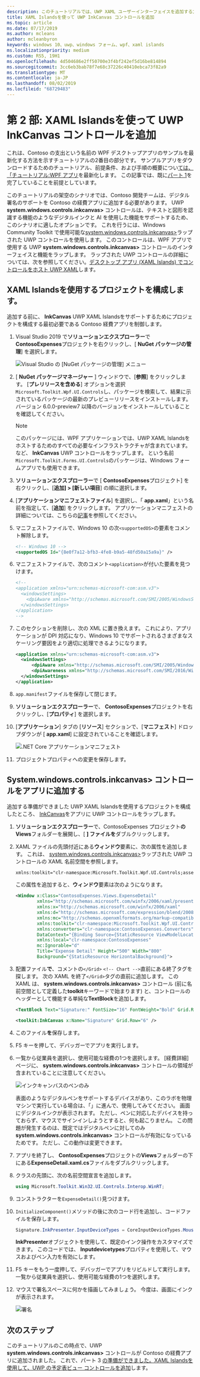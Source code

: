 ```yaml
---
description: このチュートリアルでは、UWP XAML ユーザーインターフェイスを追加する方法、MSIX パッケージを作成する方法、およびその他の最新のコンポーネントを WPF アプリに組み込む方法について説明します。
title: XAML Islandsを使って UWP InkCanvas コントロールを追加
ms.topic: article
ms.date: 07/17/2019
ms.author: mcleans
author: mcleanbyron
keywords: windows 10、uwp、windows フォーム、wpf、xaml islands
ms.localizationpriority: medium
ms.custom: RS5, 19H1
ms.openlocfilehash: 4d504686e2ff50700e3f4bf242ef5d16be814894
ms.sourcegitcommit: 3cc6eb3bab78f7e68c37226c40410ebca73f82a9
ms.translationtype: MT
ms.contentlocale: ja-JP
ms.lasthandoff: 08/02/2019
ms.locfileid: "68729483"
---
```

# <a name="part-2-add-a-uwp-inkcanvas-control-using-xaml-islands"></a>第 2 部: XAML Islandsを使って UWP InkCanvas コントロールを追加

これは、Contoso の支出という名前の WPF デスクトップアプリのサンプルを最新化する方法を示すチュートリアルの2番目の部分です。 サンプルアプリをダウンロードするためのチュートリアル、前提条件、および手順の概要につい[ては、「チュートリアル:WPF アプリ](modernize-wpf-tutorial.md)を最新化します。 この記事では、既に[パート 1](modernize-wpf-tutorial-1.md)を完了していることを前提としています。

このチュートリアルの架空のシナリオでは、Contoso 開発チームは、デジタル署名のサポートを Contoso の経費アプリに追加する必要があります。 UWP **system.windows.controls.inkcanvas>** コントロールは、テキストと図形を認識する機能のようなデジタルインクと AI を使用した機能をサポートするため、このシナリオに適したオプションです。 これを行うには、Windows Community Toolkit で使用可能な[system.windows.controls.inkcanvas>](https://docs.microsoft.com/windows/communitytoolkit/controls/wpf-winforms/inkcanvas)ラップされた UWP コントロールを使用します。 このコントロールは、WPF アプリで使用する UWP **system.windows.controls.inkcanvas>** コントロールのインターフェイスと機能をラップします。 ラップされた UWP コントロールの詳細については、次を参照してください。[デスクトップ アプリ (XAML Islands) でコントロールをホスト UWP XAML](xaml-islands.md)します。

## <a name="configure-the-project-to-use-xaml-islands"></a>XAML Islandsを使用するプロジェクトを構成します。

追加する前に、 **InkCanvas** UWP XAML Islandsをサポートするためにプロジェクトを構成する最初必要である Contoso 経費アプリを制御します。

1. Visual Studio 2019 で**ソリューションエクスプローラー**で**ContosoExpenses**プロジェクトを右クリックし、[ **NuGet パッケージの管理**] を選択します。

    ![Visual Studio の [NuGet パッケージの管理] メニュー](images/wpf-modernize-tutorial//ManageNuGetPackages.png)

2. [ **NuGet パッケージマネージャー** ] ウィンドウで、[**参照**] をクリックします。 [**プレリリースを含める**] オプションを選択`Microsoft.Toolkit.Wpf.UI.Controls`し、パッケージを検索して、結果に示されているパッケージの最新のプレビューリリースをインストールします。 バージョン 6.0.0-preview7 以降のバージョンをインストールしていることを確認してください。

    > [!NOTE]
    > このパッケージには、WPF アプリケーションでは、UWP XAML Islandsをホストするためのすべての必要なインフラストラクチャが含まれています。 など、 **InkCanvas** UWP コントロールをラップします。 という名前`Microsoft.Toolkit.Forms.UI.Controls`のパッケージは、Windows フォームアプリでも使用できます。

3. **ソリューションエクスプローラー**で [ **ContosoExpenses**プロジェクト] を右クリックし、[**追加] > [新しい項目**] の順に選択します。

4. [**アプリケーションマニフェストファイル**] を選択し、「 **app.xaml**」という名前を指定して、[**追加**] をクリックします。 アプリケーションマニフェストの詳細については、こちらの[記事](https://docs.microsoft.com/windows/desktop/SbsCs/application-manifests)を参照してください。

5. マニフェストファイルで、Windows 10 の次`<supportedOS>`の要素をコメント解除します。

    ```xml
    <!-- Windows 10 -->
    <supportedOS Id="{8e0f7a12-bfb3-4fe8-b9a5-48fd50a15a9a}" />
    ```

6. マニフェストファイルで、次のコメント`<application>`が付いた要素を見つけます。

    ```xml
    <!--
    <application xmlns="urn:schemas-microsoft-com:asm.v3">
      <windowsSettings>
        <dpiAware xmlns="http://schemas.microsoft.com/SMI/2005/WindowsSettings">true</dpiAware>
      </windowsSettings>
    </application>
    -->
    ```

7. このセクションを削除し、次の XML に置き換えます。 これにより、アプリケーションが DPI 対応になり、Windows 10 でサポートされるさまざまなスケーリング要因をより適切に処理できるようになります。

    ```xml
    <application xmlns="urn:schemas-microsoft-com:asm.v3">
      <windowsSettings>
          <dpiAware xmlns="http://schemas.microsoft.com/SMI/2005/WindowsSettings">true/PM</dpiAware>
          <dpiAwareness xmlns="http://schemas.microsoft.com/SMI/2016/WindowsSettings">PerMonitorV2, PerMonitor</dpiAwareness>
      </windowsSettings>
    </application>
    ```

8. `app.manifest`ファイルを保存して閉じます。

9. **ソリューションエクスプローラー**で、 **ContosoExpenses**プロジェクトを右クリックし、[**プロパティ**] を選択します。

10. [**アプリケーション**] タブの [**リソース**] セクションで、[**マニフェスト**] ドロップダウンが [ **app.xaml**] に設定されていることを確認します。

    ![.NET Core アプリケーションマニフェスト](images/wpf-modernize-tutorial/NetCoreAppManifest.png)

11. プロジェクトプロパティへの変更を保存します。

## <a name="add-an-inkcanvas-control-to-the-app"></a>System.windows.controls.inkcanvas> コントロールをアプリに追加する

追加する準備ができました UWP XAML Islandsを使用するプロジェクトを構成したところ、 [InkCanvas](https://docs.microsoft.com/windows/communitytoolkit/controls/wpf-winforms/inkcanvas)をアプリに UWP コントロールをラップします。

1. **ソリューションエクスプローラー**で、ContosoExpenses プロジェクト**の Views**フォルダーを展開し、[ **] ファイルを**ダブルクリックします。

2. XAML ファイルの先頭付近にある**ウィンドウ**要素に、次の属性を追加します。 これは、 [system.windows.controls.inkcanvas>](https://docs.microsoft.com/windows/communitytoolkit/controls/wpf-winforms/inkcanvas)ラップされた UWP コントロールの XAML 名前空間を参照します。

    ```xml
    xmlns:toolkit="clr-namespace:Microsoft.Toolkit.Wpf.UI.Controls;assembly=Microsoft.Toolkit.Wpf.UI.Controls"
    ```

    この属性を追加すると、**ウィンドウ**要素は次のようになります。

    ```xml
    <Window x:Class="ContosoExpenses.Views.ExpenseDetail"
            xmlns="http://schemas.microsoft.com/winfx/2006/xaml/presentation"
            xmlns:x="http://schemas.microsoft.com/winfx/2006/xaml"
            xmlns:d="http://schemas.microsoft.com/expression/blend/2008"
            xmlns:mc="http://schemas.openxmlformats.org/markup-compatibility/2006"
            xmlns:toolkit="clr-namespace:Microsoft.Toolkit.Wpf.UI.Controls;assembly=Microsoft.Toolkit.Wpf.UI.Controls"
            xmlns:converters="clr-namespace:ContosoExpenses.Converters"
            DataContext="{Binding Source={StaticResource ViewModelLocator}, Path=ExpensesDetailViewModel}"
            xmlns:local="clr-namespace:ContosoExpenses"
            mc:Ignorable="d"
            Title="Expense Detail" Height="500" Width="800"
            Background="{StaticResource HorizontalBackground}">
    ```

4. 配置ファイル**で**、コメントの`</Grid>` `<!-- Chart -->`直前にある終了タグを探します。 次の XAML を終了`</Grid>`タグの直前に追加します。 この XAML は、 **system.windows.controls.inkcanvas>** コントロール (前に名前空間として定義した**toolkit**キーワードで始まります) と、コントロールのヘッダーとして機能する単純な**TextBlock**を追加します。

    ```xml
    <TextBlock Text="Signature:" FontSize="16" FontWeight="Bold" Grid.Row="5" />

    <toolkit:InkCanvas x:Name="Signature" Grid.Row="6" />
    ```

5. このファイル**を**保存します。

6. F5 キーを押して、デバッガーでアプリを実行します。

7. 一覧から従業員を選択し、使用可能な経費の1つを選択します。 [経費詳細] ページに、 **system.windows.controls.inkcanvas>** コントロールの領域が含まれていることに注意してください。

    ![インクキャンバスのペンのみ](images/wpf-modernize-tutorial/InkCanvasPenOnly.png)

    表面のようなデジタルペンをサポートするデバイスがあり、このラボを物理マシンで実行している場合は、「」に進んで、使用してみてください。 画面にデジタルインクが表示されます。 ただし、ペンに対応したデバイスを持っておらず、マウスでサインインしようとすると、何も起こりません。 この問題が発生するのは、既定ではデジタルペンに対してのみ**system.windows.controls.inkcanvas>** コントロールが有効になっているためです。 ただし、この動作は変更できます。

8. アプリを終了し、 **ContosoExpenses**プロジェクトの**Views**フォルダーの下にある**ExpenseDetail.xaml.cs**ファイルをダブルクリックします。

9. クラスの先頭に、次の名前空間宣言を追加します。

    ```csharp
    using Microsoft.Toolkit.Win32.UI.Controls.Interop.WinRT;
    ```

10. コンストラクターを`ExpenseDetail()`見つけます。

11. `InitializeComponent()`メソッドの後に次のコード行を追加し、コードファイルを保存します。

    ```csharp
    Signature.InkPresenter.InputDeviceTypes = CoreInputDeviceTypes.Mouse | CoreInputDeviceTypes.Pen;
    ```

    **InkPresenter**オブジェクトを使用して、既定のインク操作をカスタマイズできます。 このコードでは、 **Inputdevicetypes**プロパティを使用して、マウスおよびペン入力を有効にします。

12. F5 キーをもう一度押して、デバッガーでアプリをリビルドして実行します。 一覧から従業員を選択し、使用可能な経費の1つを選択します。

13. マウスで署名スペースに何かを描画してみましょう。 今度は、画面にインクが表示されます。

    ![署名](images/wpf-modernize-tutorial/Signature.png)

## <a name="next-steps"></a>次のステップ

このチュートリアルのこの時点で、UWP **system.windows.controls.inkcanvas>** コントロールが Contoso の経費アプリに追加されました。 これで、パート 3 [の準備ができました。XAML Islandsを使用して、UWP の予定表ビュー コントロールを追加](modernize-wpf-tutorial-3.md)します。
